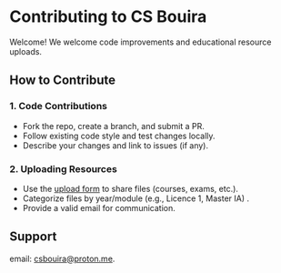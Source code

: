 
# Contributing to CS Bouira

Welcome! We welcome code improvements and educational resource uploads.  

## How to Contribute

### 1. Code Contributions
- Fork the repo, create a branch, and submit a PR.
- Follow existing code style and test changes locally.
- Describe your changes and link to issues (if any).

### 2. Uploading Resources
- Use the [upload form](https://csbouira.xyz/) to share files (courses, exams, etc.).
- Categorize files by year/module (e.g., Licence 1, Master IA) .
- Provide a valid email for communication.

## Support
email: csbouira@proton.me.
